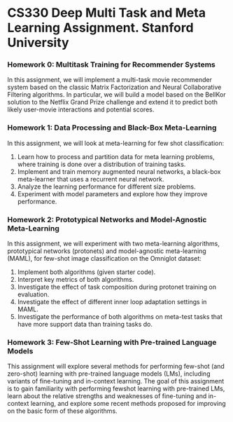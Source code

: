# CS330 Deep Multi Task and Meta Learning Assignment. Stanford University

### Homework 0: Multitask Training for Recommender Systems

In this assignment, we will implement a multi-task movie recommender system based
on the classic Matrix Factorization and Neural Collaborative Filtering algorithms.
In particular, we will build a model based on the BellKor solution to the Netflix Grand
Prize challenge and extend it to predict both likely user-movie interactions and potential
scores.

### Homework 1: Data Processing and Black-Box Meta-Learning

In this assignment, we will look at meta-learning for few shot classification: 
1. Learn how to process and partition data for meta learning problems, where training
is done over a distribution of training tasks.
2. Implement and train memory augmented neural networks, a black-box meta-learner
that uses a recurrent neural network.
3. Analyze the learning performance for different size problems.
4. Experiment with model parameters and explore how they improve performance.

### Homework 2: Prototypical Networks and Model-Agnostic Meta-Learning

In this assignment, we will experiment with two meta-learning algorithms, prototypical
networks (protonets) and model-agnostic meta-learning (MAML), for few-shot
image classification on the Omniglot dataset:
1. Implement both algorithms (given starter code).
2. Interpret key metrics of both algorithms.
3. Investigate the effect of task composition during protonet training on evaluation.
4. Investigate the effect of different inner loop adaptation settings in MAML.
5. Investigate the performance of both algorithms on meta-test tasks that have more
support data than training tasks do.

### Homework 3: Few-Shot Learning with Pre-trained Language Models

This assignment will explore several methods for performing few-shot (and zero-shot)
learning with pre-trained language models (LMs), including variants of fine-tuning and
in-context learning. The goal of this assignment is to gain familiarity with performing fewshot
learning with pre-trained LMs, learn about the relative strengths and weaknesses
of fine-tuning and in-context learning, and explore some recent methods proposed for
improving on the basic form of these algorithms.



